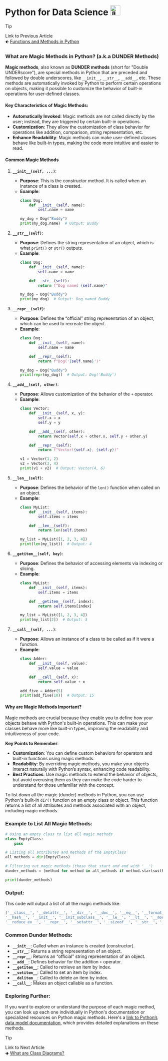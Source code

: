 # Python for Data Science <picture> <source srcset="https://fonts.gstatic.com/s/e/notoemoji/latest/1f40d/512.webp" type="image/webp"> <img src="https://fonts.gstatic.com/s/e/notoemoji/latest/1f40d/512.gif" alt="🐍" width="32" height="32"> </picture>

> [!TIP]  
> Link to Previous Article  
> 🡸 [Functions and Methods in Python](/OOPs%20with%20Python/Articles/43_functions_vs_methods.md)

### What are Magic Methods in Python? (a.k.a DUNDER Methods)

**Magic methods**, also known as **DUNDER methods** (short for "Double UNDERscore"), are special methods in Python that are preceded and followed by double underscores, like `__init__`, `__str__`, `__add__`, etc. These methods are automatically invoked by Python to perform certain operations on objects, making it possible to customize the behavior of built-in operations for user-defined classes.

#### Key Characteristics of Magic Methods:
- **Automatically Invoked**: Magic methods are not called directly by the user; instead, they are triggered by certain built-in operations.
- **Customization**: They allow the customization of class behavior for operations like addition, comparison, string representation, etc.
- **Enhance Readability**: Magic methods can make user-defined classes behave like built-in types, making the code more intuitive and easier to read.

#### Common Magic Methods

1. **`__init__(self, ...)`**:
   - **Purpose**: This is the constructor method. It is called when an instance of a class is created.
   - **Example**:
     ```python
     class Dog:
         def __init__(self, name):
             self.name = name

     my_dog = Dog("Buddy")
     print(my_dog.name)  # Output: Buddy
     ```

2. **`__str__(self)`**:
   - **Purpose**: Defines the string representation of an object, which is what `print()` or `str()` outputs.
   - **Example**:
     ```python
     class Dog:
         def __init__(self, name):
             self.name = name

         def __str__(self):
             return f"Dog named {self.name}"

     my_dog = Dog("Buddy")
     print(my_dog)  # Output: Dog named Buddy
     ```

3. **`__repr__(self)`**:
   - **Purpose**: Defines the “official” string representation of an object, which can be used to recreate the object.
   - **Example**:
     ```python
     class Dog:
         def __init__(self, name):
             self.name = name

         def __repr__(self):
             return f"Dog('{self.name}')"

     my_dog = Dog("Buddy")
     print(repr(my_dog))  # Output: Dog('Buddy')
     ```

4. **`__add__(self, other)`**:
   - **Purpose**: Allows customization of the behavior of the `+` operator.
   - **Example**:
     ```python
     class Vector:
         def __init__(self, x, y):
             self.x = x
             self.y = y

         def __add__(self, other):
             return Vector(self.x + other.x, self.y + other.y)

         def __repr__(self):
             return f"Vector({self.x}, {self.y})"

     v1 = Vector(1, 2)
     v2 = Vector(3, 4)
     print(v1 + v2)  # Output: Vector(4, 6)
     ```

5. **`__len__(self)`**:
   - **Purpose**: Defines the behavior of the `len()` function when called on an object.
   - **Example**:
     ```python
     class MyList:
         def __init__(self, items):
             self.items = items

         def __len__(self):
             return len(self.items)

     my_list = MyList([1, 2, 3, 4])
     print(len(my_list))  # Output: 4
     ```

6. **`__getitem__(self, key)`**:
   - **Purpose**: Defines the behavior of accessing elements via indexing or slicing.
   - **Example**:
     ```python
     class MyList:
         def __init__(self, items):
             self.items = items

         def __getitem__(self, index):
             return self.items[index]

     my_list = MyList([1, 2, 3, 4])
     print(my_list[2])  # Output: 3
     ```

7. **`__call__(self, ...)`**:
   - **Purpose**: Allows an instance of a class to be called as if it were a function.
   - **Example**:
     ```python
     class Adder:
         def __init__(self, value):
             self.value = value

         def __call__(self, x):
             return self.value + x

     add_five = Adder(5)
     print(add_five(10))  # Output: 15
     ```

#### Why are Magic Methods Important?

Magic methods are crucial because they enable you to define how your objects behave with Python's built-in operations. This can make your classes behave more like built-in types, improving the readability and intuitiveness of your code.

**Key Points to Remember**:
- **Customization**: You can define custom behaviors for operators and built-in functions using magic methods.
- **Readability**: By overriding magic methods, you make your objects interact naturally with Python’s syntax, enhancing code readability.
- **Best Practices**: Use magic methods to extend the behavior of objects, but avoid overusing them as they can make the code harder to understand for those unfamiliar with the concept.

To list down all the magic (dunder) methods in Python, you can use Python's built-in `dir()` function on an empty class or object. This function returns a list of all attributes and methods associated with an object, including magic methods.

### Example to List All Magic Methods:
```python
# Using an empty class to list all magic methods
class EmptyClass:
    pass

# Listing all attributes and methods of the EmptyClass
all_methods = dir(EmptyClass)

# Filtering out magic methods (those that start and end with '__')
dunder_methods = [method for method in all_methods if method.startswith('__') and method.endswith('__')]

print(dunder_methods)
```

### Output:
This code will output a list of all the magic methods like:
```python
['__class__', '__delattr__', '__dir__', '__doc__', '__eq__', '__format__', '__ge__', '__getattribute__', '__gt__', 
'__hash__', '__init__', '__init_subclass__', '__le__', '__lt__', '__module__', '__ne__', '__new__', '__reduce__', 
'__reduce_ex__', '__repr__', '__setattr__', '__sizeof__', '__str__', '__subclasshook__']
```

### Common Dunder Methods:
- **`__init__`**: Called when an instance is created (constructor).
- **`__str__`**: Returns a string representation of an object.
- **`__repr__`**: Returns an “official” string representation of an object.
- **`__add__`**: Defines behavior for the addition `+` operator.
- **`__getitem__`**: Called to retrieve an item by index.
- **`__setitem__`**: Called to set an item by index.
- **`__delitem__`**: Called to delete an item by index.
- **`__call__`**: Makes an object callable as a function.

### Exploring Further:
If you want to explore or understand the purpose of each magic method, you can look up each one individually in Python's documentation or specialized resources on Python magic methods. Here's a [link to Python’s data model documentation](https://docs.python.org/3/reference/datamodel.html#special-method-names), which provides detailed explanations on these methods.

> [!TIP]  
> Link to Next Article  
> 🡺 [What are Class Diagrams?](/OOPs%20with%20Python/Articles/45_class_diagrams.md)